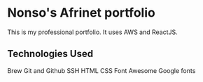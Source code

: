 # Nonso's Afrinet portfolio

This is my professional portfolio. It uses AWS and ReactJS.

## Technologies Used

Brew
Git and Github
SSH
HTML
CSS
Font Awesome
Google fonts
